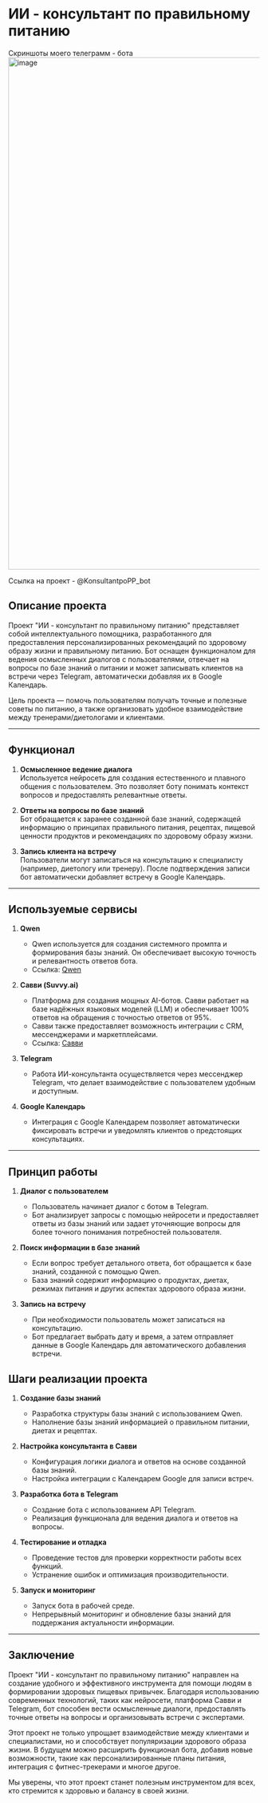 # ИИ - консультант по правильному питанию

Скриншоты моего телеграмм - бота <img width="1156" height="1024" alt="image" src="https://github.com/user-attachments/assets/d290c362-af9a-408c-9fdb-15e01460c466" />



Ссылка на проект - @KonsultantpoPP_bot

## Описание проекта

Проект "ИИ - консультант по правильному питанию" представляет собой интеллектуального помощника, разработанного для предоставления персонализированных рекомендаций по здоровому образу жизни и правильному питанию. Бот оснащен функционалом для ведения осмысленных диалогов с пользователями, отвечает на вопросы по базе знаний о питании и может записывать клиентов на встречи через Telegram, автоматически добавляя их в Google Календарь.

Цель проекта — помочь пользователям получать точные и полезные советы по питанию, а также организовать удобное взаимодействие между тренерами/диетологами и клиентами.

---

## Функционал

1. **Осмысленное ведение диалога**  
   Используется нейросеть для создания естественного и плавного общения с пользователем. Это позволяет боту понимать контекст вопросов и предоставлять релевантные ответы.
   
2. **Ответы на вопросы по базе знаний**  
   Бот обращается к заранее созданной базе знаний, содержащей информацию о принципах правильного питания, рецептах, пищевой ценности продуктов и рекомендациях по здоровому образу жизни.

3. **Запись клиента на встречу**  
   Пользователи могут записаться на консультацию к специалисту (например, диетологу или тренеру). После подтверждения записи бот автоматически добавляет встречу в Google Календарь.

---

## Используемые сервисы

1. **Qwen**  
   - Qwen используется для создания системного промпта и формирования базы знаний. Он обеспечивает высокую точность и релевантность ответов бота.  
   - Ссылка: [Qwen](https://qwen.com)

2. **Савви (Suvvy.ai)**  
   - Платформа для создания мощных AI-ботов. Савви работает на базе надёжных языковых моделей (LLM) и обеспечивает 100% ответов на обращения с точностью ответов от 95%.  
   - Савви также предоставляет возможность интеграции с CRM, мессенджерами и маркетплейсами.  
   - Ссылка: [Савви](https://suvvy.ai/)

3. **Telegram**  
   - Работа ИИ-консультанта осуществляется через мессенджер Telegram, что делает взаимодействие с пользователем удобным и доступным.  

4. **Google Календарь**  
   - Интеграция с Google Календарем позволяет автоматически фиксировать встречи и уведомлять клиентов о предстоящих консультациях.

---

## Принцип работы

1. **Диалог с пользователем**  
   - Пользователь начинает диалог с ботом в Telegram.  
   - Бот анализирует запросы с помощью нейросети и предоставляет ответы из базы знаний или задает уточняющие вопросы для более точного понимания потребностей пользователя.

2. **Поиск информации в базе знаний**  
   - Если вопрос требует детального ответа, бот обращается к базе знаний, созданной с помощью Qwen.  
   - База знаний содержит информацию о продуктах, диетах, режимах питания и других аспектах здорового образа жизни.

3. **Запись на встречу**  
   - При необходимости пользователь может записаться на консультацию.  
   - Бот предлагает выбрать дату и время, а затем отправляет данные в Google Календарь для автоматического добавления встречи.

## Шаги реализации проекта

1. **Создание базы знаний**  
   - Разработка структуры базы знаний с использованием Qwen.  
   - Наполнение базы знаний информацией о правильном питании, диетах и рецептах.

2. **Настройка консультанта в Савви**  
   - Конфигурация логики диалога и ответов на основе созданной базы знаний.  
   - Настройка интеграции с Календарем Google для записи встреч.

3. **Разработка бота в Telegram**  
   - Создание бота с использованием API Telegram.  
   - Реализация функционала для ведения диалога и ответов на вопросы.

6. **Тестирование и отладка**  
   - Проведение тестов для проверки корректности работы всех функций.  
   - Устранение ошибок и оптимизация производительности.

7. **Запуск и мониторинг**  
   - Запуск бота в рабочей среде.  
   - Непрерывный мониторинг и обновление базы знаний для поддержания актуальности информации.

---

## Заключение

Проект "ИИ - консультант по правильному питанию" направлен на создание удобного и эффективного инструмента для помощи людям в формировании здоровых пищевых привычек. Благодаря использованию современных технологий, таких как нейросети, платформа Савви и Telegram, бот способен вести осмысленные диалоги, предоставлять точные ответы на вопросы и организовывать встречи с экспертами.

Этот проект не только упрощает взаимодействие между клиентами и специалистами, но и способствует популяризации здорового образа жизни. В будущем можно расширить функционал бота, добавив новые возможности, такие как персонализированные планы питания, интеграция с фитнес-трекерами и многое другое. 

Мы уверены, что этот проект станет полезным инструментом для всех, кто стремится к здоровью и балансу в своей жизни.
